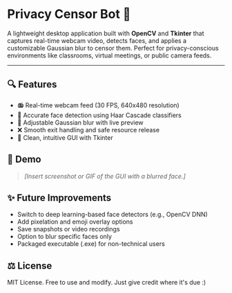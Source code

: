 # Privacy Censor Bot 📸

A lightweight desktop application built with **OpenCV** and **Tkinter** that captures real-time webcam video, detects faces, and applies a customizable Gaussian blur to censor them. Perfect for privacy-conscious environments like classrooms, virtual meetings, or public camera feeds.

---

## 🔍 Features

- 📻 Real-time webcam feed (30 FPS, 640x480 resolution)
- 🧐 Accurate face detection using Haar Cascade classifiers
- 🧲 Adjustable Gaussian blur with live preview
- ❌ Smooth exit handling and safe resource release
- 🔹 Clean, intuitive GUI with Tkinter

## 🎯 Demo

> *[Insert screenshot or GIF of the GUI with a blurred face.]*



## ✨ Future Improvements

- Switch to deep learning-based face detectors (e.g., OpenCV DNN)
- Add pixelation and emoji overlay options
- Save snapshots or video recordings
- Option to blur specific faces only
- Packaged executable (.exe) for non-technical users


## ⚖️ License

MIT License. Free to use and modify. Just give credit where it's due :)
